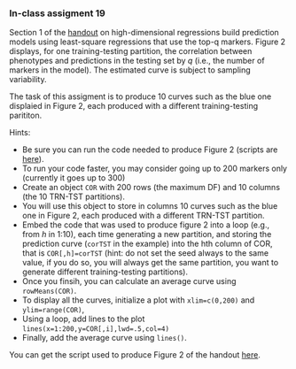 ### In-class assigment 19

Section 1 of the [handout](https://github.com/gdlc/STAT_COMP/blob/master/HANDOUTS/HIGH_DIMENSIONAL_REGRESSIONS.pdf) on high-dimensional regressions build prediction models
using least-square regressions that use the top-q markers. Figure 2 displays, for one training-testing partition, the correlation between phenotypes and predictions in the testing set
by *q* (i.e., the number of markers in the model). The estimated curve is subject to sampling variability. 

The task of this assigment is to produce 10 curves such as the blue one displaied in Figure 2, each produced with a different training-testing parititon.


Hints:
   - Be sure you can run the code needed to produce Figure 2 (scripts are [here](https://github.com/gdlc/STAT_COMP/blob/master/HANDOUTS/HIGH_DIMENSIONAL_REGRESSIONS.Rmd)).
   - To run your code faster, you may consider going up to 200 markers only (currently it goes up to 300)
   - Create an object `COR` with 200 rows (the maximum DF) and 10 columns (the 10 TRN-TST partitions).
   - You will use this object to store in columns 10 curves such as the blue one in Figure 2, each produced with a different TRN-TST partition.
   - Embed the code that was used to produce figure 2 into a loop (e.g., from *h* in 1:10), each time generating a new partition, and storing the prediction
   curve (`corTST` in the example) into the hth column of COR, that is `COR[,h]=corTST` (hint: do not set the seed always to the same value, if you do so, you will always get the same partition, you want to generate different training-testing partitions).
   - Once you finsih, you can calculate an average curve using `rowMeans(COR)`.
   - To display all the curves, initialize a plot with `xlim=c(0,200)` and `ylim=range(COR)`,
   - Using a loop, add lines to the plot `lines(x=1:200,y=COR[,i],lwd=.5,col=4)`
   - Finally, add the average curve using `lines()`.
   
 You can get the script used to produce Figure 2 of the handout [here](https://github.com/gdlc/STAT_COMP/blob/master/HANDOUTS/HIGH_DIMENSIONAL_REGRESSIONS.Rmd). 
 
